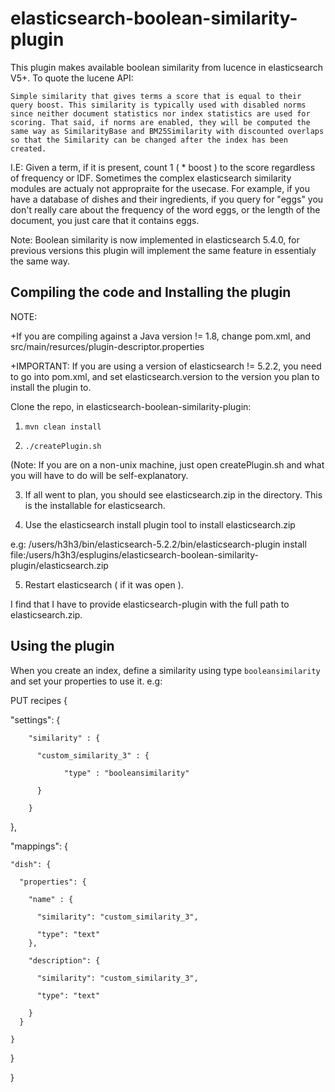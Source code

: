# elasticsearch-boolean-similarity-plugin
This plugin makes available boolean similarity from lucence in elasticsearch V5+. To quote the lucene API:

`Simple similarity that gives terms a score that is equal to their query boost. This similarity is typically used with disabled norms since neither document statistics nor index statistics are used for scoring. That said, if norms are enabled, they will be computed the same way as SimilarityBase and BM25Similarity with discounted overlaps so that the Similarity can be changed after the index has been created.`

I.E: Given a term, if it is present, count 1 ( * boost ) to the score regardless of frequency or IDF. Sometimes the complex elasticsearch similarity modules are actualy not appropraite for the usecase. For example, if you have a database of dishes and their ingredients, if you query for "eggs" you don't really care about the frequency of the word eggs, or the length of the document, you just care that it contains eggs. 

Note: Boolean similarity is now implemented in elasticsearch 5.4.0, for previous versions this plugin will implement the same feature in essentialy the same way.


## Compiling the code and Installing the plugin
NOTE: 

+If you are compiling against a Java version != 1.8, change pom.xml, and src/main/resurces/plugin-descriptor.properties

+IMPORTANT: If you are using a version of elasticsearch != 5.2.2, you need to go into pom.xml, and set elasticsearch.version to the version you plan to install the plugin to.

Clone the repo, in elasticsearch-boolean-similarity-plugin:
1. `mvn clean install`

2. `./createPlugin.sh` 

(Note: If you are on a non-unix machine, just open createPlugin.sh and what you will have to do will be self-explanatory.

3. If all went to plan, you should see elasticsearch.zip in the directory. This is the installable for elasticsearch.

4. Use the elasticsearch install plugin tool to install elasticsearch.zip

e.g:
/users/h3h3/bin/elasticsearch-5.2.2/bin/elasticsearch-plugin install file:/users/h3h3/esplugins/elasticsearch-boolean-similarity-plugin/elasticsearch.zip


5. Restart elasticsearch ( if it was open ).


I find that I have to provide elasticsearch-plugin with the full path to elasticsearch.zip.

## Using the plugin
When you create an index, define a similarity using type `booleansimilarity` and set your properties to use it. e.g:

PUT recipes
{
  
  "settings": {
  
        "similarity" : {
        
      	  "custom_similarity_3" : {
          
        		"type" : "booleansimilarity"
            
      	  }
          
        }
  },
  
  "mappings": {
  
    "dish": {
    
      "properties": {
      
        "name" : {
        
          "similarity": "custom_similarity_3",
          
          "type": "text"
        },
        
        "description": {
        
          "similarity": "custom_similarity_3",
          
          "type": "text"
          
        }
      }
      
    }
    
  }
  
}
